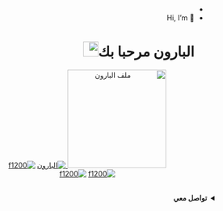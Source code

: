 - <html dir="rtl">
- 👋 Hi, I’m <h1>البارون</h>
مرحبا بك<img src="https://raw.githubusercontent.com/iampavangandhi/iampavangandhi/master/gifs/Hi.gif" width="30px">
<p align="center"><a href="https://github.com/f1200"><img src="https://avatars.githubusercontent.com/u/99683519?s=400&u=43b2cc1ef1fc14e12a579a65b64b9418aa3d7d02&v=4" height='195' alt="ملف البارون">
<a href="https://github.com/f1200"><img title="البارون" src="https://github-readme-stats.vercel.app/api?username=f1200&show_icons=true&include_all_commits=true&theme=radical&cache_seconds=3200"></a>
<a href="https://github.com/f1200"><img title="f1200" src="https://github-readme-stats.vercel.app/api/top-langs/?username=f1200&layout=compact&theme=nightowl"></a><br>
<a href="https://github.com/f1200"><img title="f1200" src="https://komarev.com/ghpvc/?username=f1200&label=Views&color=blue&style=plastic"></a>
<a href="https://github.com/f1200"><img title="f1200" src="https://img.shields.io/github/followers/f1200?label=follow&style=social"></a>
</p><br>

<details align="right" dir"rtl">
  <summary><b>تواصل معي</b></summary><br>

  - <a href="https://www.youtube.com/c/BaronCodeS"/><img alt="قناتي" align="left" width="22px" src="https://cdn.jsdelivr.net/npm/simple-icons@v3/icons/youtube.svg" /><b>اشترك الان</b></a><br>
  - <a href="https://t.me/adowat"/><img alt="قناة التلغرام" align="left" width="22px" src="https://cdn.jsdelivr.net/npm/simple-icons@v3/icons/telegram.svg" /><b>نواصل الان</b></a><br>
  - <a href="https://instagram.com/b3o_b"/><img alt="انستغرام بارون" align="left" width="22px" src="https://cdn.jsdelivr.net/npm/simple-icons@v3/icons/instagram.svg" /><b>تابعني</b></a>
  </p>
</details>

</htm>
